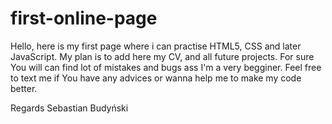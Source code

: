 # first-online-page
Hello,
here is my first page where i can practise HTML5, CSS and later JavaScript.
My plan is to add here my CV, and all future projects. For sure You will can find lot of mistakes and bugs ass I'm a very begginer. 
Feel free to text me if You have any advices or wanna help me to make my code better. 

Regards 
Sebastian Budyński
